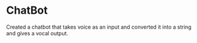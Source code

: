 # ChatBot
Created a chatbot that takes voice as an input and converted it into a string and gives a vocal output.
